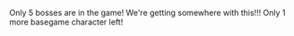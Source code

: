 Only 5 bosses are in the game! We're getting somewhere with this!!! Only 1 more basegame character left!
